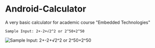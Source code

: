 # Android-Calculator
A very basic calculator for academic course "Embedded Technologies"
```
Sample Input: 2+-2+√2^2 or 2^50+2^50
```
![Sample Input: 2+-2+√2^2 or 2^50+2^50](https://user-images.githubusercontent.com/17286930/29749436-3d6e3dbe-8b4d-11e7-9bb3-5a039b209ef1.PNG)

